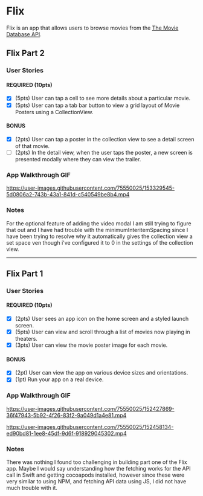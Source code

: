 # Flix

Flix is an app that allows users to browse movies from the [The Movie Database API](http://docs.themoviedb.apiary.io/#).

## Flix Part 2

### User Stories

#### REQUIRED (10pts)
- [X] (5pts) User can tap a cell to see more details about a particular movie.
- [X] (5pts) User can tap a tab bar button to view a grid layout of Movie Posters using a CollectionView.

#### BONUS
- [X] (2pts) User can tap a poster in the collection view to see a detail screen of that movie.
- [ ] (2pts) In the detail view, when the user taps the poster, a new screen is presented modally where they can view the trailer.

### App Walkthrough GIF

https://user-images.githubusercontent.com/75550025/153329545-5d0806a2-743b-43a1-841d-c540549be8b4.mp4


### Notes
For the optional feature of adding the video modal I am still trying to figure that out and I have had trouble with the minimumInteritemSpacing since I have been trying to resolve why it automatically gives the collection view a set space ven though i've configured it to 0 in the settings of the collection view.

---

## Flix Part 1

### User Stories
#### REQUIRED (10pts)
- [X] (2pts) User sees an app icon on the home screen and a styled launch screen.
- [X] (5pts) User can view and scroll through a list of movies now playing in theaters.
- [X] (3pts) User can view the movie poster image for each movie.

#### BONUS
- [X] (2pt) User can view the app on various device sizes and orientations.
- [X] (1pt) Run your app on a real device.

### App Walkthrough GIF



https://user-images.githubusercontent.com/75550025/152427869-36f47943-5b92-4f26-83f2-9a049d1a4e81.mp4



https://user-images.githubusercontent.com/75550025/152458134-ed90bd81-1ee8-45df-9d6f-918929045302.mp4



### Notes
There was nothing I found too challenging in building part one of the Flix app. Maybe I would say understanding how the fetching works for the API call in Swift and getting cocoapods installed, however since these were very similar to using NPM, and fetching API data using JS, I did not have much trouble with it.
